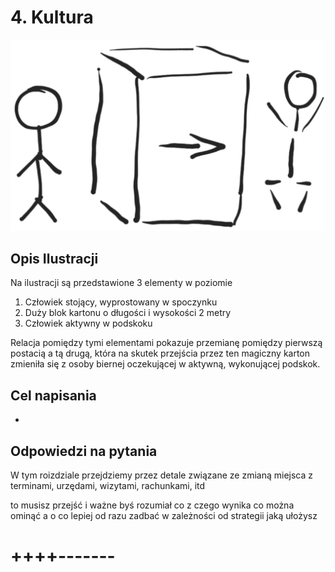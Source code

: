 # 4. Kultura

![wejście-wyjście](../img/we-wy.png)

## Opis Ilustracji

Na ilustracji są przedstawione 3 elementy w poziomie
1. Człowiek stojący, wyprostowany w spoczynku
2. Duży blok kartonu o długości i wysokości 2 metry
3. Człowiek aktywny w podskoku

Relacja pomiędzy tymi elementami pokazuje przemianę pomiędzy pierwszą postacią a tą drugą, która na skutek przejścia przez ten magiczny karton zmieniła się
z osoby biernej oczekującej w aktywną, wykonującej podskok.


## Cel napisania
+ 


## Odpowiedzi na pytania

W tym roizdziale przejdziemy przez detale związane ze zmianą miejsca
z terminami, urzędami, wizytami, rachunkami, itd

to musisz przejść i ważne byś rozumiał co z czego wynika
co można ominąć a o co lepiej od razu zadbać
w zależności od strategii jaką ułożysz
 
# ++++-------
